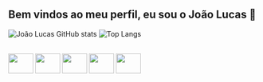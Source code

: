 ## Bem vindos ao meu perfil, eu sou o João Lucas 👋

![João Lucas GitHub stats](https://github-readme-stats.vercel.app/api?username=JoaoLucas-Silva&show_icons=true&theme=tokyonight) ![Top Langs](https://github-readme-stats.vercel.app/api/top-langs/?username=JoaoLucas-Silva)

<div style="display: inline_block"><br>
  <img height="40" width="50" src="https://cdn.jsdelivr.net/gh/devicons/devicon@latest/icons/c/c-original.svg" />
  <img height="40" width="50" src="https://cdn.jsdelivr.net/gh/devicons/devicon@latest/icons/python/python-original.svg" />
  <img height="40" width="50" src="https://cdn.jsdelivr.net/gh/devicons/devicon@latest/icons/java/java-original.svg" />
  <img height="40" width="50" src="https://cdn.jsdelivr.net/gh/devicons/devicon@latest/icons/mysql/mysql-original.svg" />
   <img height="40" width="50" src="https://cdn.jsdelivr.net/gh/devicons/devicon@latest/icons/fedora/fedora-plain.svg" />
</div>
